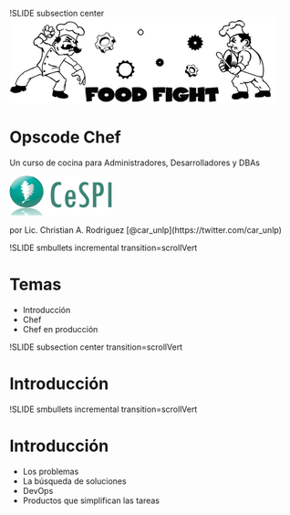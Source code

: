 !SLIDE subsection center
![cocinando](cocinando.png)
# Opscode Chef
<div class="destacado"> Un curso de cocina para Administradores, Desarrolladores y DBAs </div>

![logo](logo.png)
<div class="destacado">
por Lic. Christian A. Rodriguez [@car_unlp](https://twitter.com/car_unlp)
</div>


!SLIDE smbullets incremental transition=scrollVert
# Temas

* Introducción
* Chef
* Chef en producción

!SLIDE subsection center transition=scrollVert

# Introducción

!SLIDE smbullets incremental transition=scrollVert
# Introducción

* Los problemas
* La búsqueda de soluciones
* DevOps
* Productos que simplifican las tareas

